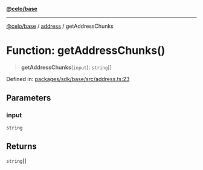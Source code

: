 [**@celo/base**](../../README.md)

***

[@celo/base](../../README.md) / [address](../README.md) / getAddressChunks

# Function: getAddressChunks()

> **getAddressChunks**(`input`): `string`[]

Defined in: [packages/sdk/base/src/address.ts:23](https://github.com/celo-org/developer-tooling/blob/master/packages/sdk/base/src/address.ts#L23)

## Parameters

### input

`string`

## Returns

`string`[]
